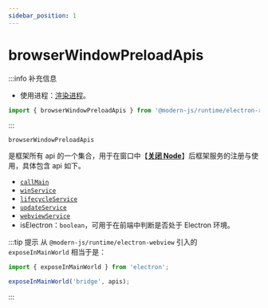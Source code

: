 ```yaml
---
sidebar_position: 1
---
```


# browserWindowPreloadApis

:::info 补充信息
* 使用进程：[渲染进程](/docs/guides/features/electron/basic#渲染进程)。

```ts
import { browserWindowPreloadApis } from '@modern-js/runtime/electron-render';
```
:::

`browserWindowPreloadApis`

是框架所有 api 的一个集合，用于在窗口中【[**关闭 Node**](/docs/guides/features/electron/develop)】后框架服务的注册与使用，具体包含 api 如下。
- [`callMain`](/docs/apis/app/runtime/electron/render-process/call-main)
- [`winService`](/docs/apis/app/runtime/electron/render-process/win-service)
- [`lifecycleService`](/docs/apis/app/runtime/electron/render-process/lifecycle-service)
- [`updateService`](/docs/apis/app/runtime/electron/render-process/update-service)
- [`webviewService`](/docs/apis/app/runtime/electron/render-process/webview-service)
- isElectron：`boolean`，可用于在前端中判断是否处于 Electron 环境。

:::tip 提示
从 `@modern-js/runtime/electron-webview` 引入的 `exposeInMainWorld` 相当于是：
```ts
import { exposeInMainWorld } from 'electron';

exposeInMainWorld('bridge', apis);
```
:::
